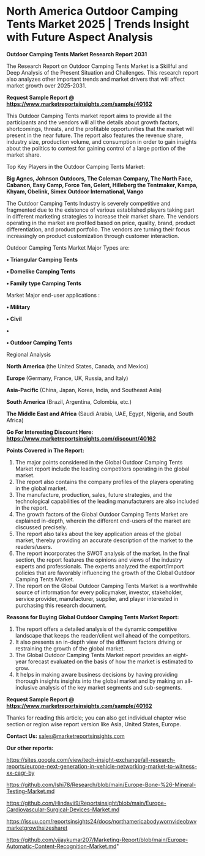 # North America Outdoor Camping Tents Market 2025 | Trends Insight with Future Aspect Analysis

<strong>Outdoor Camping Tents Market Research Report 2031</strong>

The Research Report on Outdoor Camping Tents Market is a Skillful and Deep Analysis of the Present Situation and Challenges. This research report also analyzes other important trends and market drivers that will affect market growth over 2025-2031.

<strong>Request Sample Report @ <a href=https://www.marketreportsinsights.com/sample/40162>https://www.marketreportsinsights.com/sample/40162</a></strong>

This Outdoor Camping Tents market report aims to provide all the participants and the vendors will all the details about growth factors, shortcomings, threats, and the profitable opportunities that the market will present in the near future. The report also features the revenue share, industry size, production volume, and consumption in order to gain insights about the politics to contest for gaining control of a large portion of the market share.

Top Key Players in the Outdoor Camping Tents Market:

<strong>Big Agnes, Johnson Outdoors, The Coleman Company, The North Face, Cabanon, Easy Camp, Force Ten, Gelert, Hilleberg the Tentmaker, Kampa, Khyam, Obelink, Simex Outdoor International, Vango</strong>

The Outdoor Camping Tents Industry is severely competitive and fragmented due to the existence of various established players taking part in different marketing strategies to increase their market share. The vendors operating in the market are profiled based on price, quality, brand, product differentiation, and product portfolio. The vendors are turning their focus increasingly on product customization through customer interaction.

Outdoor Camping Tents Market Major Types are:

<strong>•  Triangular Camping Tents

•  Domelike Camping Tents

•  Family type Camping Tents</strong>

Market Major end-user applications :

<strong>•  Military

•  Civil

•  

•  Outdoor Camping Tents</strong>

Regional Analysis

</u><strong><b>North America</b></strong> (the United States, Canada, and Mexico)

<strong><b>Europe </b></strong>(Germany, France, UK, Russia, and Italy)

<strong><b>Asia-Pacific</b></strong> (China, Japan, Korea, India, and Southeast Asia)

<strong><b>South America</b></strong> (Brazil, Argentina, Colombia, etc.)

<strong><b>The Middle East and Africa</b></strong> (Saudi Arabia, UAE, Egypt, Nigeria, and South Africa)

<strong>Go For Interesting Discount Here: <a href=https://www.marketreportsinsights.com/discount/40162>https://www.marketreportsinsights.com/discount/40162</a></strong>

<strong>Points Covered in The Report:</strong>
<ol>
  <li>The major points considered in the Global Outdoor Camping Tents Market report include the leading competitors operating in the global market.</li>
  <li>The report also contains the company profiles of the players operating in the global market.</li>
  <li>The manufacture, production, sales, future strategies, and the technological capabilities of the leading manufacturers are also included in the report.</li>
  <li>The growth factors of the Global Outdoor Camping Tents Market are explained in-depth, wherein the different end-users of the market are discussed precisely.</li>
  <li>The report also talks about the key application areas of the global market, thereby providing an accurate description of the market to the readers/users.</li>
  <li>The report incorporates the SWOT analysis of the market. In the final section, the report features the opinions and views of the industry experts and professionals. The experts analyzed the export/import policies that are favorably influencing the growth of the Global Outdoor Camping Tents Market.</li>
  <li>The report on the Global Outdoor Camping Tents Market is a worthwhile source of information for every policymaker, investor, stakeholder, service provider, manufacturer, supplier, and player interested in purchasing this research document.</li>
</ol>
<strong>Reasons for Buying Global Outdoor Camping Tents Market Report:</strong>

<ol>
  <li>The report offers a detailed analysis of the dynamic competitive landscape that keeps the reader/client well ahead of the competitors.</li>
  <li>It also presents an in-depth view of the different factors driving or restraining the growth of the global market.</li>
  <li>The Global Outdoor Camping Tents Market report provides an eight-year forecast evaluated on the basis of how the market is estimated to grow.</li>
  <li>It helps in making aware business decisions by having providing thorough insights insights into the global market and by making an all-inclusive analysis of the key market segments and sub-segments.</li>
</ol>
<strong>Request Sample Report @ <a href=https://www.marketreportsinsights.com/sample/40162>https://www.marketreportsinsights.com/sample/40162</a></strong>


Thanks for reading this article; you can also get individual chapter wise section or region wise report version like Asia, United States, Europe.

<strong>Contact Us:</strong>
sales@marketreportsinsights.com

<strong>Our other reports:</strong>

<a href=https://sites.google.com/view/tech-insight-exchange/all-research-reports/europe-next-generation-in-vehicle-networking-market-to-witness-xx-cagr-by>https://sites.google.com/view/tech-insight-exchange/all-research-reports/europe-next-generation-in-vehicle-networking-market-to-witness-xx-cagr-by</a>

<a href=https://github.com/Ishi78/Research/blob/main/Europe-Bone-%26-Mineral-Testing-Market.md>https://github.com/Ishi78/Research/blob/main/Europe-Bone-%26-Mineral-Testing-Market.md</a>

<a href=https://github.com/Hindavii9/Reportsinsight/blob/main/Europe-Cardiovascular-Surgical-Devices-Market.md>https://github.com/Hindavii9/Reportsinsight/blob/main/Europe-Cardiovascular-Surgical-Devices-Market.md</a>

<a href=https://issuu.com/reportsinsights24/docs/northamericabodywornvideobwvmarketgrowthsizesharet>https://issuu.com/reportsinsights24/docs/northamericabodywornvideobwvmarketgrowthsizesharet</a>

<a href=https://github.com/vijaykumar207/Marketing-Report/blob/main/Europe-Automatic-Content-Recognition-Market.md>https://github.com/vijaykumar207/Marketing-Report/blob/main/Europe-Automatic-Content-Recognition-Market.md</a>"
